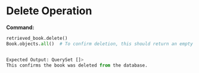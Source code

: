 # Delete Operation

**Command:**
```python
retrieved_book.delete()
Book.objects.all()  # To confirm deletion, this should return an empty QuerySet


Expected Output: QuerySet []>
This confirms the book was deleted from the database.